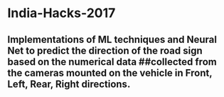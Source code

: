 # India-Hacks-2017

## Implementations of ML techniques and Neural Net to predict the direction of the road sign based on the numerical data ##collected from the cameras mounted on the vehicle in Front, Left, Rear, Right directions.
